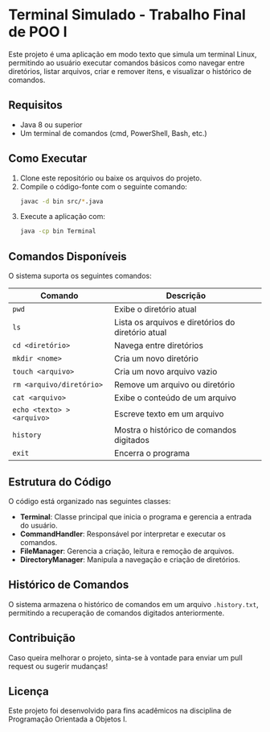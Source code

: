 # Terminal Simulado - Trabalho Final de POO I

Este projeto é uma aplicação em modo texto que simula um terminal Linux, permitindo ao usuário executar comandos básicos como navegar entre diretórios, listar arquivos, criar e remover itens, e visualizar o histórico de comandos.

## Requisitos

- Java 8 ou superior
- Um terminal de comandos (cmd, PowerShell, Bash, etc.)

## Como Executar

1. Clone este repositório ou baixe os arquivos do projeto.
2. Compile o código-fonte com o seguinte comando:
   ```sh
   javac -d bin src/*.java
   ```
3. Execute a aplicação com:
   ```sh
   java -cp bin Terminal
   ```

## Comandos Disponíveis

O sistema suporta os seguintes comandos:

| Comando                  | Descrição |
|--------------------------|-----------|
| `pwd`                    | Exibe o diretório atual |
| `ls`                     | Lista os arquivos e diretórios do diretório atual |
| `cd <diretório>`         | Navega entre diretórios |
| `mkdir <nome>`           | Cria um novo diretório |
| `touch <arquivo>`        | Cria um novo arquivo vazio |
| `rm <arquivo/diretório>` | Remove um arquivo ou diretório |
| `cat <arquivo>`          | Exibe o conteúdo de um arquivo |
| `echo <texto> > <arquivo>` | Escreve texto em um arquivo |
| `history`                | Mostra o histórico de comandos digitados |
| `exit`                   | Encerra o programa |

## Estrutura do Código

O código está organizado nas seguintes classes:

- **Terminal**: Classe principal que inicia o programa e gerencia a entrada do usuário.
- **CommandHandler**: Responsável por interpretar e executar os comandos.
- **FileManager**: Gerencia a criação, leitura e remoção de arquivos.
- **DirectoryManager**: Manipula a navegação e criação de diretórios.

## Histórico de Comandos

O sistema armazena o histórico de comandos em um arquivo `.history.txt`, permitindo a recuperação de comandos digitados anteriormente.

## Contribuição

Caso queira melhorar o projeto, sinta-se à vontade para enviar um pull request ou sugerir mudanças!

## Licença

Este projeto foi desenvolvido para fins acadêmicos na disciplina de Programação Orientada a Objetos I.

